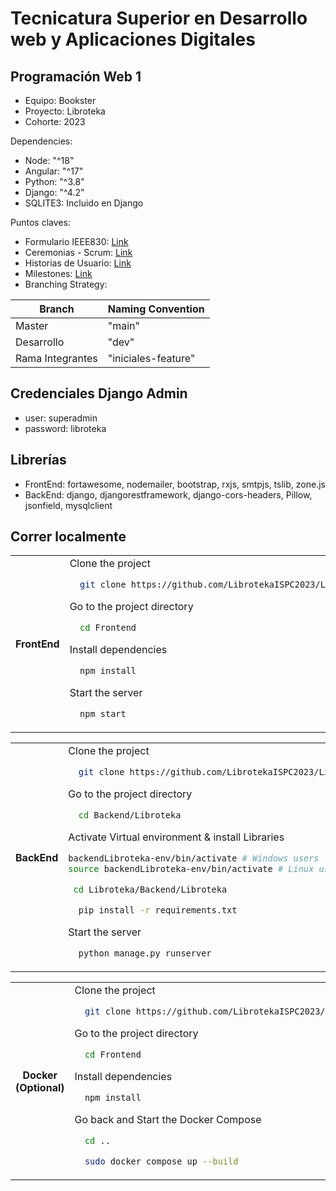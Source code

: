 # Tecnicatura Superior en Desarrollo web y Aplicaciones Digitales
## Programación Web 1

- Equipo: Bookster
- Proyecto: Libroteka
- Cohorte: 2023

Dependencies: 
- Node: "^18"
- Angular: "^17"
- Python: "^3.8"
- Django: "^4.2"
- SQLITE3: Incluido en Django

Puntos claves:
- Formulario IEEE830: [Link](https://github.com/ISPC-Bookster/Libroteka/wiki/Formulario-IEEE830)
- Ceremonias - Scrum: [Link](https://github.com/ISPC-Bookster/Libroteka/wiki/Scrum:-Registro-de-ceremonias)
- Historias de Usuario: [Link](https://github.com/ISPC-Bookster/Libroteka/wiki/Historias-de-Usuario)
- Milestones: [Link](https://github.com/ISPC-Bookster/Libroteka/milestones)
- Branching Strategy:

| Branch	| Naming Convention |
| -- | -- |
| Master |	"main"
| Desarrollo	| "dev"
| Rama Integrantes | "iniciales-feature"

## Credenciales Django Admin
- user: superadmin
- password: libroteka

## Librerías
- FrontEnd: fortawesome, nodemailer, bootstrap, rxjs, smtpjs, tslib, zone.js
- BackEnd: django, djangorestframework, django-cors-headers, Pillow, jsonfield, mysqlclient

## Correr localmente
<table>
<tr>
<th> FrontEnd </th>
<td>
Clone the project

```bash
  git clone https://github.com/LibrotekaISPC2023/Libroteka.git
``` 

Go to the project directory

```bash
  cd Frontend
```

Install dependencies

```bash
  npm install
```

Start the server

```bash
  npm start
```
</td>
</tr>
</table>
<table>
<tr>
<th> BackEnd </th>
<td>
Clone the project

```bash
  git clone https://github.com/LibrotekaISPC2023/Libroteka.git
``` 

Go to the project directory

```bash
  cd Backend/Libroteka
```

Activate Virtual environment & install Libraries

```bash
backendLibroteka-env/bin/activate # Windows users
source backendLibroteka-env/bin/activate # Linux users

```
```bash
 cd Libroteka/Backend/Libroteka
```
```bash
  pip install -r requirements.txt
```

Start the server

```bash
  python manage.py runserver
```
</td>
</tr>
</table>

<table>
<tr>
<th> Docker <br> (Optional) </th>
<td>
Clone the project

```bash
  git clone https://github.com/LibrotekaISPC2023/Libroteka.git
``` 

Go to the project directory

```bash
  cd Frontend
```

Install dependencies

```bash
  npm install
```

Go back and Start the Docker Compose

```bash
  cd ..
```
```bash
  sudo docker compose up --build
```
</td>
</tr>
</table>
<table>


